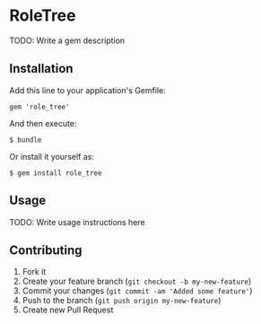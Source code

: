 # RoleTree

TODO: Write a gem description

## Installation

Add this line to your application's Gemfile:

    gem 'role_tree'

And then execute:

    $ bundle

Or install it yourself as:

    $ gem install role_tree

## Usage

TODO: Write usage instructions here

## Contributing

1. Fork it
2. Create your feature branch (`git checkout -b my-new-feature`)
3. Commit your changes (`git commit -am 'Added some feature'`)
4. Push to the branch (`git push origin my-new-feature`)
5. Create new Pull Request
